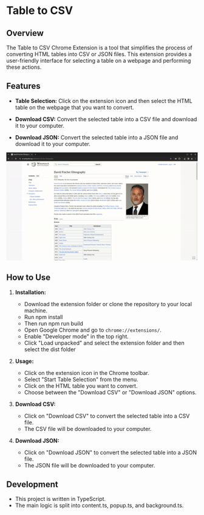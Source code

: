 
# Table to CSV

## Overview

The Table to CSV Chrome Extension is a tool that simplifies the process of converting HTML tables into CSV or JSON files. This extension provides a user-friendly interface for selecting a table on a webpage and performing these actions.

## Features

- **Table Selection:** Click on the extension icon and then select the HTML table on the webpage that you want to convert.

- **Download CSV:** Convert the selected table into a CSV file and download it to your computer.

- **Download JSON:** Convert the selected table into a JSON file and download it to your computer.

![](demo.gif)

## How to Use

1. **Installation:**
   - Download the extension folder or clone the repository to your local machine.
   - Run npm install
   - Then run npm run build
   - Open Google Chrome and go to `chrome://extensions/`.
   - Enable "Developer mode" in the top right.
   - Click "Load unpacked" and select the extension folder and then select the dist folder

2. **Usage:**
   - Click on the extension icon in the Chrome toolbar.
   - Select "Start Table Selection" from the menu.
   - Click on the HTML table you want to convert.
   - Choose between the "Download CSV" or "Download JSON" options.

3. **Download CSV:**
   - Click on "Download CSV" to convert the selected table into a CSV file.
   - The CSV file will be downloaded to your computer.

4. **Download JSON:**
   - Click on "Download JSON" to convert the selected table into a JSON file.
   - The JSON file will be downloaded to your computer.

## Development

- This project is written in TypeScript.
- The main logic is split into content.ts, popup.ts, and background.ts.


